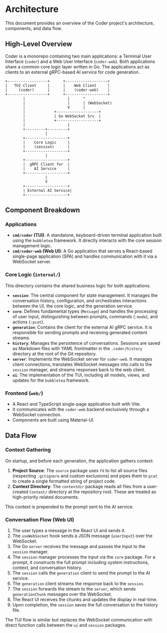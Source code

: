 # Architecture

This document provides an overview of the Coder project's architecture, components, and data flow.

## High-Level Overview

Coder is a monorepo containing two main applications: a Terminal User Interface (`coder`) and a Web User Interface (`coder-web`). Both applications share a common core logic layer written in Go. The applications act as clients to an external gRPC-based AI service for code generation.

```
+------------------+      +-------------------+
|   TUI Client     |      |    Web Client     |
|     (coder)      |      |    (coder-web)    |
+------------------+      +-------------------+
        |                   |      ^
        |                   |      | (WebSocket)
        |                   V      |
        |             +-------------------+
        |             | Go WebSocket Srv  |
        |             +-------------------+
        |                   |
        +---------+---------+
                  |
        +-------------------+
        |    Core Logic     |
        |    (session)      |
        +-------------------+
                  |
        +-------------------+
        |  gRPC Client for  |
        |    AI Service     |
        +-------------------+
                  |
                  V
        +-------------------+
        | External AI Service|
        +-------------------+
```

## Component Breakdown

### Applications

-   **`cmd/coder` (TUI)**: A standalone, keyboard-driven terminal application built using the `bubbletea` framework. It directly interacts with the core session management logic.
-   **`cmd/coder-web` (Web UI)**: A Go application that serves a React-based single-page application (SPA) and handles communication with it via a WebSocket server.

### Core Logic (`internal/`)

This directory contains the shared business logic for both applications.

-   **`session`**: The central component for state management. It manages the conversation history, configuration, and orchestrates interactions between the UI, the core logic, and the generation service.
-   **`core`**: Defines fundamental types (`Message`) and handles the processing of user input, distinguishing between prompts, commands (`:mode`), and actions (`:pcat`).
-   **`generation`**: Contains the client for the external AI gRPC service. It is responsible for sending prompts and receiving generated content streams.
-   **`history`**: Manages the persistence of conversations. Sessions are saved as Markdown files with YAML frontmatter in the `.coder/history` directory at the root of the Git repository.
-   **`server`**: Implements the WebSocket server for `coder-web`. It manages client connections, translates WebSocket messages into calls to the `session` manager, and streams responses back to the web client.
-   **`ui`**: The implementation of the TUI, including all models, views, and updates for the `bubbletea` framework.

### Frontend (`web/`)

-   A React and TypeScript single-page application built with Vite.
-   It communicates with the `coder-web` backend exclusively through a WebSocket connection.
-   Components are built using Material-UI.

## Data Flow

### Context Gathering

On startup, and before each generation, the application gathers context:

1.  **Project Source**: The `source` package uses `fd` to list all source files (respecting `.gitignore` and custom exclusions) and pipes them to `pcat` to create a single formatted string of project code.
2.  **Context Directory**: The `contextdir` package reads all files from a user-created `Context/` directory at the repository root. These are treated as high-priority related documents.

This context is prepended to the prompt sent to the AI service.

### Conversation Flow (Web UI)

1.  The user types a message in the React UI and sends it.
2.  The `useWebSocket` hook sends a JSON message (`userInput`) over the WebSocket.
3.  The Go `server` receives the message and passes the input to the `session` manager.
4.  The `session` manager processes the input via the `core` package. For a prompt, it constructs the full prompt including system instructions, context, and conversation history.
5.  The `session` calls the `generation` client to send the prompt to the AI service.
6.  The `generation` client streams the response back to the `session`.
7.  The `session` forwards the stream to the `server`, which sends `generationChunk` messages over the WebSocket.
8.  The React UI receives the chunks and updates the display in real-time.
9.  Upon completion, the `session` saves the full conversation to the history file.

The TUI flow is similar but replaces the WebSocket communication with direct function calls between the `ui` and `session` packages.
